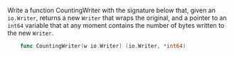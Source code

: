 Write a function CountingWriter with the signature below that, given an
`io.Writer`, returns a new `Writer` that wraps the original, and a pointer to an `int64` variable
that at any moment contains the number of bytes written to the new `Writer`.
```go
    func CountingWriter(w io.Writer) (io.Writer, *int64)
```